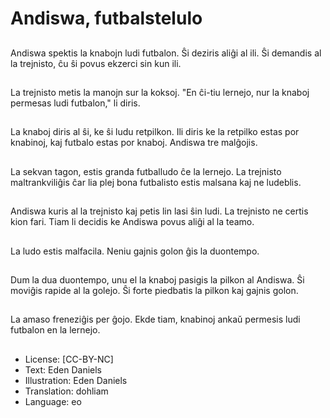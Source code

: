 # Andiswa, futbalstelulo

##
Andiswa spektis la knabojn ludi futbalon. Ŝi deziris aliĝi al ili. Ŝi demandis al la trejnisto, ĉu ŝi povus ekzerci sin kun ili.

##
La trejnisto metis la manojn sur la koksoj. "En ĉi-tiu lernejo, nur la knaboj permesas ludi futbalon," li diris.

##
La knaboj diris al ŝi, ke ŝi ludu retpilkon. Ili diris ke la retpilko estas por knabinoj, kaj futbalo estas por knaboj. Andiswa tre malĝojis.

##
La sekvan tagon, estis granda futballudo ĉe la lernejo. La trejnisto maltrankviliĝis ĉar lia plej bona futbalisto estis malsana kaj ne ludeblis.

##
Andiswa kuris al la trejnisto kaj petis lin lasi ŝin ludi. La trejnisto ne certis kion fari. Tiam li decidis ke Andiswa povus aliĝi al la teamo.

##
La ludo estis malfacila. Neniu gajnis golon ĝis la duontempo.

##
Dum la dua duontempo, unu el la knaboj pasigis la pilkon al Andiswa. Ŝi moviĝis rapide al la golejo. Ŝi forte piedbatis la pilkon kaj gajnis golon.

##
La amaso freneziĝis per ĝojo. Ekde tiam, knabinoj ankaŭ permesis ludi futbalon en la lernejo.

##
* License: [CC-BY-NC]
* Text: Eden Daniels
* Illustration: Eden Daniels
* Translation: dohliam
* Language: eo
